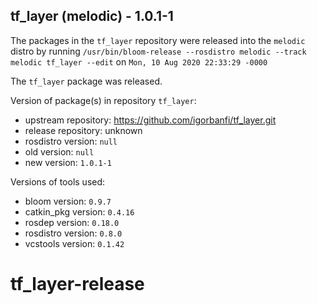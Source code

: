 ## tf_layer (melodic) - 1.0.1-1

The packages in the `tf_layer` repository were released into the `melodic` distro by running `/usr/bin/bloom-release --rosdistro melodic --track melodic tf_layer --edit` on `Mon, 10 Aug 2020 22:33:29 -0000`

The `tf_layer` package was released.

Version of package(s) in repository `tf_layer`:

- upstream repository: https://github.com/igorbanfi/tf_layer.git
- release repository: unknown
- rosdistro version: `null`
- old version: `null`
- new version: `1.0.1-1`

Versions of tools used:

- bloom version: `0.9.7`
- catkin_pkg version: `0.4.16`
- rosdep version: `0.18.0`
- rosdistro version: `0.8.0`
- vcstools version: `0.1.42`


# tf_layer-release